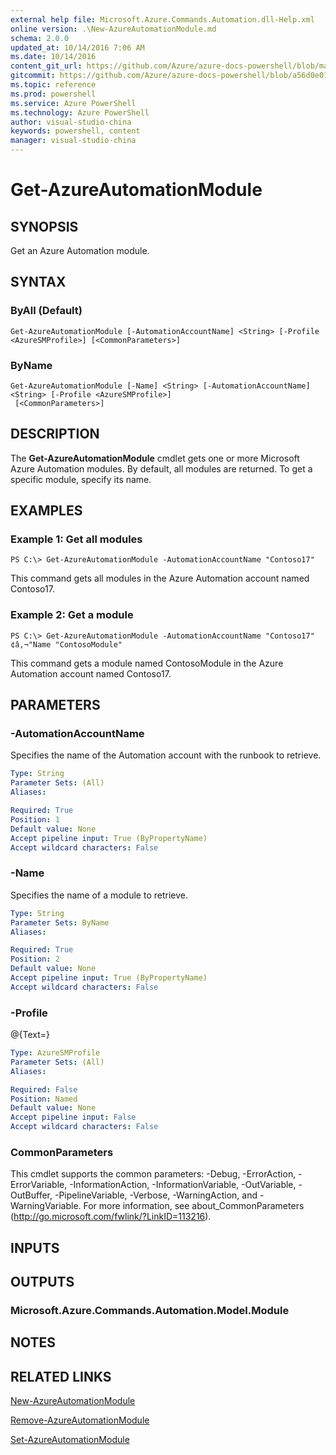 ```yaml
---
external help file: Microsoft.Azure.Commands.Automation.dll-Help.xml
online version: .\New-AzureAutomationModule.md
schema: 2.0.0
updated_at: 10/14/2016 7:06 AM
ms.date: 10/14/2016
content_git_url: https://github.com/Azure/azure-docs-powershell/blob/master/azureps-cmdlets-docs/ServiceManagement/Azure.Automation/v2.0/CmdletMDs/Get-AzureAutomationModule.md
gitcommit: https://github.com/Azure/azure-docs-powershell/blob/a56d0e01e65c2c33aa2af13dd29addc94ead6e88/azureps-cmdlets-docs/ServiceManagement/Azure.Automation/v2.0/CmdletMDs/Get-AzureAutomationModule.md
ms.topic: reference
ms.prod: powershell
ms.service: Azure PowerShell
ms.technology: Azure PowerShell
author: visual-studio-china
keywords: powershell, content
manager: visual-studio-china
---
```


# Get-AzureAutomationModule

## SYNOPSIS
Get an Azure Automation module.

## SYNTAX

### ByAll (Default)
```
Get-AzureAutomationModule [-AutomationAccountName] <String> [-Profile <AzureSMProfile>] [<CommonParameters>]
```

### ByName
```
Get-AzureAutomationModule [-Name] <String> [-AutomationAccountName] <String> [-Profile <AzureSMProfile>]
 [<CommonParameters>]
```

## DESCRIPTION
The **Get-AzureAutomationModule** cmdlet gets one or more Microsoft Azure Automation modules.
By default, all modules are returned.
To get a specific module, specify its name.

## EXAMPLES

### Example 1: Get all modules
```
PS C:\> Get-AzureAutomationModule -AutomationAccountName "Contoso17"
```

This command gets all modules in the Azure Automation account named Contoso17.

### Example 2: Get a module
```
PS C:\> Get-AzureAutomationModule -AutomationAccountName "Contoso17"  ¢â‚¬"Name "ContosoModule"
```

This command gets a module named ContosoModule in the Azure Automation account named Contoso17.

## PARAMETERS

### -AutomationAccountName
Specifies the name of the Automation account with the runbook to retrieve.

```yaml
Type: String
Parameter Sets: (All)
Aliases: 

Required: True
Position: 1
Default value: None
Accept pipeline input: True (ByPropertyName)
Accept wildcard characters: False
```

### -Name
Specifies the name of a module to retrieve.

```yaml
Type: String
Parameter Sets: ByName
Aliases: 

Required: True
Position: 2
Default value: None
Accept pipeline input: True (ByPropertyName)
Accept wildcard characters: False
```

### -Profile
@{Text=}

```yaml
Type: AzureSMProfile
Parameter Sets: (All)
Aliases: 

Required: False
Position: Named
Default value: None
Accept pipeline input: False
Accept wildcard characters: False
```

### CommonParameters
This cmdlet supports the common parameters: -Debug, -ErrorAction, -ErrorVariable, -InformationAction, -InformationVariable, -OutVariable, -OutBuffer, -PipelineVariable, -Verbose, -WarningAction, and -WarningVariable. For more information, see about_CommonParameters (http://go.microsoft.com/fwlink/?LinkID=113216).

## INPUTS

## OUTPUTS

### Microsoft.Azure.Commands.Automation.Model.Module

## NOTES

## RELATED LINKS

[New-AzureAutomationModule](.\New-AzureAutomationModule.md)

[Remove-AzureAutomationModule](.\Remove-AzureAutomationModule.md)

[Set-AzureAutomationModule](.\Set-AzureAutomationModule.md)

